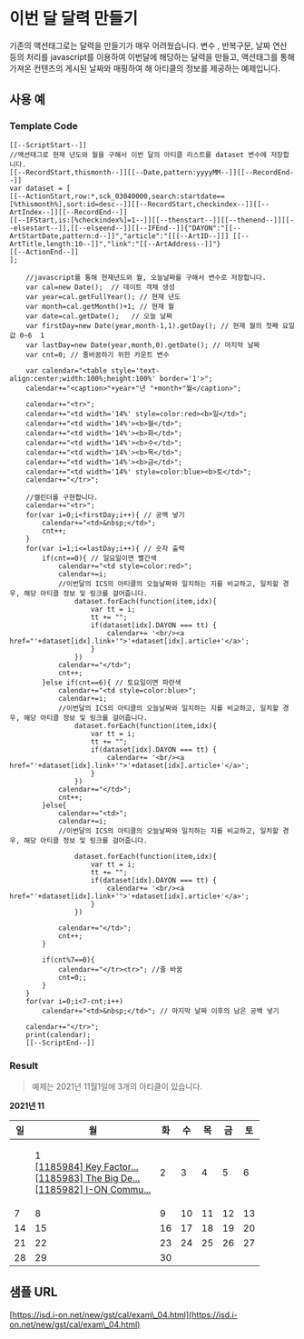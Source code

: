 # 이번 달 달력 만들기

기존의 액션태그로는 달력을 만들기가 매우 어려웠습니다. 변수 , 반복구문, 날짜 연산 등의 처리를 javascript를 이용하여 이번달에 해당하는 달력을 만들고, 액션태그를 통해 가져온 컨텐츠의 게시된 날짜와 매핑하여 해 아티클의 정보를 제공하는 예제입니다.

## 사용 예

### Template Code

```
[[--ScriptStart--]]
//액션태그로 현재 년도와 월을 구해서 이번 달의 아티클 리스트를 dataset 변수에 저장합니다.
[[--RecordStart,thismonth--]][[--Date,pattern:yyyyMM--]][[--RecordEnd--]]
var dataset = [
[[--ActionStart,row:*,sck_03040000,search:startdate==[%thismonth%],sort:id=desc--]][[--RecordStart,checkindex--]][[--ArtIndex--]][[--RecordEnd--]]
[[--IFStart,is:[%checkindex%]=1--]][[--thenstart--]][[--thenend--]][[--elsestart--]],[[--elseend--]][[--IFEnd--]]{"DAYON":"[[--ArtStartDate,pattern:d--]]","article":"[[[--ArtID--]]] [[--ArtTitle,length:10--]]","link":"[[--ArtAddress--]]"}
[[--ActionEnd--]]
];

	//javascript를 통해 현재년도와 월, 오늘날짜를 구해서 변수로 저장합니다.
	var cal=new Date();  // 데이트 객체 생성
	var year=cal.getFullYear(); // 현재 년도
	var month=cal.getMonth()+1; // 현재 월
	var date=cal.getDate();   // 오늘 날짜
	var firstDay=new Date(year,month-1,1).getDay(); // 현재 월의 첫째 요일 값 0~6  1
	var lastDay=new Date(year,month,0).getDate(); // 마지막 날짜
	var cnt=0; // 줄바꿈하기 위한 카운트 변수

	var	calendar="<table style='text-align:center;width:100%;height:100%' border='1'>";
	calendar+="<caption>"+year+"년 "+month+"월</caption>";
	
	calendar+="<tr>";
	calendar+="<td width='14%' style=color:red><b>일</td>";
	calendar+="<td width='14%'><b>월</td>";
	calendar+="<td width='14%'><b>화</td>";
	calendar+="<td width='14%'><b>수</td>";
	calendar+="<td width='14%'><b>목</td>";
	calendar+="<td width='14%'><b>금</td>";
	calendar+="<td width='14%' style=color:blue><b>토</td>";
	calendar+="</tr>";

	//캘린더를 구현합니다.
	calendar+="<tr>";
	for(var i=0;i<firstDay;i++){ // 공백 넣기
		calendar+="<td>&nbsp;</td>";
		cnt++;
	}	
	for(var i=1;i<=lastDay;i++){ // 숫자 출력
		if(cnt==0){ // 일요일이면 빨간색
			calendar+="<td style=color:red>";
			calendar+=i;
			//이번달의 ICS의 아티클의 오늘날짜와 일치하는 지를 비교하고, 일치할 경우, 해당 아티클 정보 및 링크를 걸어줍니다.
				dataset.forEach(function(item,idx){
					var tt = i;
					tt += "";
					if(dataset[idx].DAYON === tt) {
						calendar+= '<br/><a href="'+dataset[idx].link+'">'+dataset[idx].article+'</a>';
					}
				})
			calendar+="</td>";
			cnt++;
		}else if(cnt==6){ // 토요일이면 파란색
			calendar+="<td style=color:blue>";
			calendar+=i;
			//이번달의 ICS의 아티클의 오늘날짜와 일치하는 지를 비교하고, 일치할 경우, 해당 아티클 정보 및 링크를 걸어줍니다.
				dataset.forEach(function(item,idx){
					var tt = i;
					tt += "";
					if(dataset[idx].DAYON === tt) {
						calendar+= '<br/><a href="'+dataset[idx].link+'">'+dataset[idx].article+'</a>';
					}
				})		
			calendar+="</td>";
			cnt++;
		}else{
			calendar+="<td>";
			calendar+=i;
			//이번달의 ICS의 아티클의 오늘날짜와 일치하는 지를 비교하고, 일치할 경우, 해당 아티클 정보 및 링크를 걸어줍니다.

				dataset.forEach(function(item,idx){
					var tt = i;
					tt += "";
					if(dataset[idx].DAYON === tt) {
						calendar+= '<br/><a href="'+dataset[idx].link+'">'+dataset[idx].article+'</a>';
					}
				})
				
			calendar+="</td>";
			cnt++;	
		}		
		
		if(cnt%7==0){
			calendar+="</tr><tr>"; //줄 바꿈
			cnt=0;;
		}
	}
	for(var i=0;i<7-cnt;i++)
		calendar+="<td>&nbsp;</td>"; // 마지막 날짜 이후의 남은 공백 넣기
		
	calendar+="</tr>";
	print(calendar);
	[[--ScriptEnd--]]
```

### Result

> 예제는 2021년 11월1일에 3개의 아티클이 있습니다.

**2021년 11**

| **일** | **월**                                                                                                                                                                                                                                                                                                                                                                                                                                                                                                                                                                                                                                                                               | **화** | **수** | **목** | **금** | **토** |
| ----- | ----------------------------------------------------------------------------------------------------------------------------------------------------------------------------------------------------------------------------------------------------------------------------------------------------------------------------------------------------------------------------------------------------------------------------------------------------------------------------------------------------------------------------------------------------------------------------------------------------------------------------------------------------------------------------------- | ----- | ----- | ----- | ----- | ----- |
|       | <p>1<br><a href="https://isd.i-on.net/choonzang/publish/preview.do?pageNumber=1&#x26;pageString=1&#x26;catId=sck_03040000&#x26;tplId=1406&#x26;artId=1185984&#x26;publishingDate=20211101-153331">[1185984] Key Factor...</a><br><a href="https://isd.i-on.net/choonzang/publish/preview.do?pageNumber=1&#x26;pageString=1&#x26;catId=sck_03040000&#x26;tplId=1406&#x26;artId=1185983&#x26;publishingDate=20211101-153331">[1185983] The Big De...</a><br><a href="https://isd.i-on.net/choonzang/publish/preview.do?pageNumber=1&#x26;pageString=1&#x26;catId=sck_03040000&#x26;tplId=1406&#x26;artId=1185982&#x26;publishingDate=20211101-153331">[1185982] I-ON Commu...</a></p> | 2     | 3     | 4     | 5     | 6     |
| 7     | 8                                                                                                                                                                                                                                                                                                                                                                                                                                                                                                                                                                                                                                                                                   | 9     | 10    | 11    | 12    | 13    |
| 14    | 15                                                                                                                                                                                                                                                                                                                                                                                                                                                                                                                                                                                                                                                                                  | 16    | 17    | 18    | 19    | 20    |
| 21    | 22                                                                                                                                                                                                                                                                                                                                                                                                                                                                                                                                                                                                                                                                                  | 23    | 24    | 25    | 26    | 27    |
| 28    | 29                                                                                                                                                                                                                                                                                                                                                                                                                                                                                                                                                                                                                                                                                  | 30    |       |       |       |       |

## 샘플 URL

[https://isd.i-on.net/new/gst/cal/exam\_04.html](https://isd.i-on.net/new/gst/cal/exam\_04.html)
